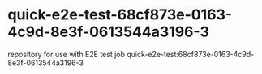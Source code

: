 # quick-e2e-test-68cf873e-0163-4c9d-8e3f-0613544a3196-3
repository for use with E2E test job quick-e2e-test:68cf873e-0163-4c9d-8e3f-0613544a3196-3
